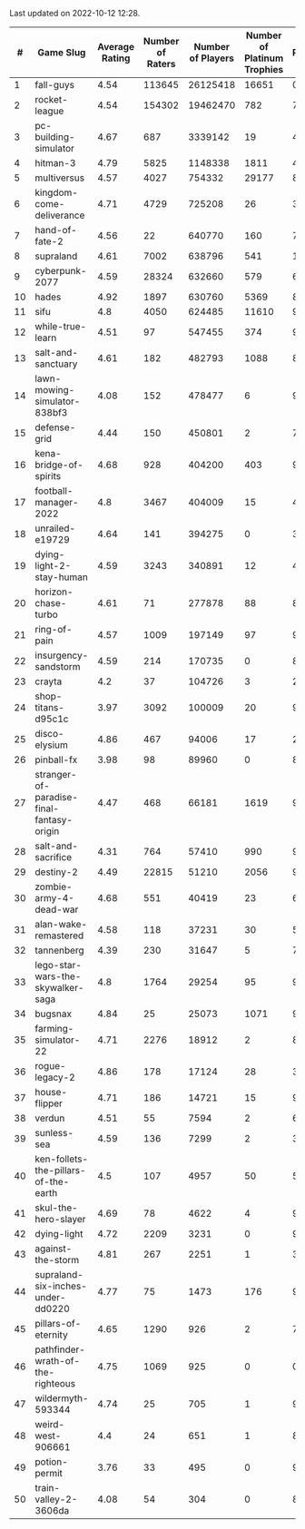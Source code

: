Last updated on 2022-10-12 12:28.


|#|Game Slug|Average Rating|Number of Raters|Number of Players|Number of Platinum Trophies|Max Rarity (%)|
|---|---|---|---|---|---|---|
|1|fall-guys|4.54|113645|26125418|16651|0.7|
|2|rocket-league|4.54|154302|19462470|782|74|
|3|pc-building-simulator|4.67|687|3339142|19|47|
|4|hitman-3|4.79|5825|1148338|1811|48|
|5|multiversus|4.57|4027|754332|29177|81|
|6|kingdom-come-deliverance|4.71|4729|725208|26|30|
|7|hand-of-fate-2|4.56|22|640770|160|72|
|8|supraland|4.61|7002|638796|541|100|
|9|cyberpunk-2077|4.59|28324|632660|579|61|
|10|hades|4.92|1897|630760|5369|89|
|11|sifu|4.8|4050|624485|11610|96|
|12|while-true-learn|4.51|97|547455|374|93|
|13|salt-and-sanctuary|4.61|182|482793|1088|83|
|14|lawn-mowing-simulator-838bf3|4.08|152|478477|6|91|
|15|defense-grid|4.44|150|450801|2|79|
|16|kena-bridge-of-spirits|4.68|928|404200|403|94|
|17|football-manager-2022|4.8|3467|404009|15|48|
|18|unrailed-e19729|4.64|141|394275|0|39|
|19|dying-light-2-stay-human|4.59|3243|340891|12|48|
|20|horizon-chase-turbo|4.61|71|277878|88|83|
|21|ring-of-pain|4.57|1009|197149|97|97|
|22|insurgency-sandstorm|4.59|214|170735|0|8|
|23|crayta|4.2|37|104726|3|23|
|24|shop-titans-d95c1c|3.97|3092|100009|20|98|
|25|disco-elysium|4.86|467|94006|17|28|
|26|pinball-fx|3.98|98|89960|0|86|
|27|stranger-of-paradise-final-fantasy-origin|4.47|468|66181|1619|98|
|28|salt-and-sacrifice|4.31|764|57410|990|91|
|29|destiny-2|4.49|22815|51210|2056|98|
|30|zombie-army-4-dead-war|4.68|551|40419|23|66|
|31|alan-wake-remastered|4.58|118|37231|30|5|
|32|tannenberg|4.39|230|31647|5|78|
|33|lego-star-wars-the-skywalker-saga|4.8|1764|29254|95|98|
|34|bugsnax|4.84|25|25073|1071|97|
|35|farming-simulator-22|4.71|2276|18912|2|83|
|36|rogue-legacy-2|4.86|178|17124|28|36|
|37|house-flipper|4.71|186|14721|15|93|
|38|verdun|4.51|55|7594|2|67|
|39|sunless-sea|4.59|136|7299|2|38|
|40|ken-follets-the-pillars-of-the-earth|4.5|107|4957|50|56|
|41|skul-the-hero-slayer|4.69|78|4622|4|96|
|42|dying-light|4.72|2209|3231|0|98|
|43|against-the-storm|4.81|267|2251|1|30|
|44|supraland-six-inches-under-dd0220|4.77|75|1473|176|99|
|45|pillars-of-eternity|4.65|1290|926|2|79|
|46|pathfinder-wrath-of-the-righteous|4.75|1069|925|0|0.1|
|47|wildermyth-593344|4.74|25|705|1|90|
|48|weird-west-906661|4.4|24|651|1|80|
|49|potion-permit|3.76|33|495|0|97|
|50|train-valley-2-3606da|4.08|54|304|0|89|
